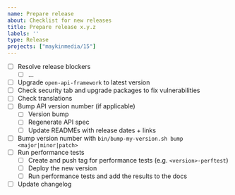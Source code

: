 ```yaml
---
name: Prepare release
about: Checklist for new releases
title: Prepare release x.y.z
labels: ''
type: Release
projects: ["maykinmedia/15"]
---
```


- [ ] Resolve release blockers
  - [ ] ...
- [ ] Upgrade `open-api-framework` to latest version
- [ ] Check security tab and upgrade packages to fix vulnerabilities
- [ ] Check translations
- [ ] Bump API version number (if applicable)
  - [ ] Version bump
  - [ ] Regenerate API spec
  - [ ] Update READMEs with release dates + links
- [ ] Bump version number with `bin/bump-my-version.sh bump <major|minor|patch>`
- [ ] Run performance tests
  - [ ] Create and push tag for performance tests (e.g. `<version>-perftest`)
  - [ ] Deploy the new version
  - [ ] Run performance tests and add the results to the docs
- [ ] Update changelog
